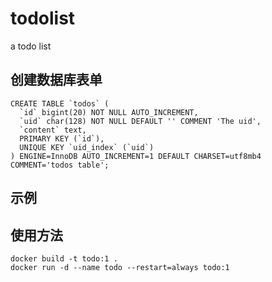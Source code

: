 # todolist
a todo list


## 创建数据库表单

```
CREATE TABLE `todos` (
  `id` bigint(20) NOT NULL AUTO_INCREMENT,
  `uid` char(128) NOT NULL DEFAULT '' COMMENT 'The uid',
  `content` text,
  PRIMARY KEY (`id`),
  UNIQUE KEY `uid_index` (`uid`)
) ENGINE=InnoDB AUTO_INCREMENT=1 DEFAULT CHARSET=utf8mb4 COMMENT='todos table';
```


## 示例


## 使用方法

```
docker build -t todo:1 .
docker run -d --name todo --restart=always todo:1
```